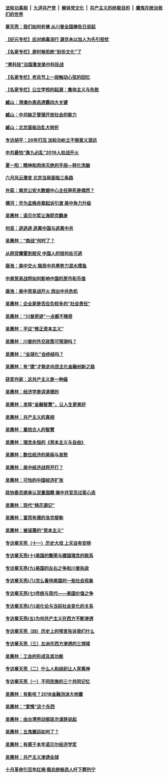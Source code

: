 ####  [法轮功真相](../../../../basic/blob/master/README.md?t=07071802) &nbsp;|&nbsp; [九评共产党](../../../../9ping.md/blob/master/README.md?t=07071802) &nbsp;|&nbsp; [解体党文化](../../../../jtdwh.md/blob/master/README.md?t=07071802)  &nbsp;|&nbsp; [共产主义的终极目的](../../../../gczydzjmd.md/blob/master/README.md?t=07071802) &nbsp;|&nbsp; [魔鬼在统治我们的世界](../../../../mgztzwmdsj.md/blob/master/README.md?t=07071802) 

#### [章天亮：我们如何祈祷 从川普全国祷告日说起](../pages/nsc423/n11944627.md?t=07071802) 

#### [【纪元专栏】应对病毒流行 渥京未以加人为先引担忧](../pages/nsc423/n11875714.md?t=07071802) 

#### [【名家专栏】是时候拒绝“封杀文化”了](../pages/nsc423/n11814093.md?t=07071802) 

#### [“黑科技”治国激发美中科技战](../pages/nsc423/n11638056.md?t=07071802) 

#### [【名家专栏】老兵节上一段触动心弦的回忆](../pages/nsc423/n11646016.md?t=07071802) 

#### [【名家专栏】公立学校的起源：集体主义与失败](../pages/nsc423/n11601833.md?t=07071802) 

#### [臧山：港澳办表态透露四大关键](../pages/nsc423/n11421628.md?t=07071802) 

#### [臧山：中共缺乏管理开放社会的能力](../pages/nsc423/n11407457.md?t=07071802) 

#### [臧山：北京面临治乱大转折](../pages/nsc423/n11406895.md?t=07071802) 

#### [专访胡平：20年打压 法轮功屹立不倒意义深远](../pages/nsc423/n11398800.md?t=07071802) 

#### [中共最怕“逢九必乱”2019人权战开火](../pages/nsc423/n11385248.md?t=07071802) 

#### [夏一阳：精神和肉体灭绝的手段—转化洗脑](../pages/nsc423/n11368250.md?t=07071802) 

#### [六月风云激变 北京当局面临三条路](../pages/nsc423/n11313668.md?t=07071802) 

#### [许茹：南京公安大数据中心主任猝死是偶然？](../pages/nsc423/n11064744.md?t=07071802) 

#### [横河：华为孟晚舟案起诉引渡 美中角力升级](../pages/nsc423/n11027230.md?t=07071802) 

#### [吴惠林：诺贝尔奖让海耶克翻身](../pages/nsc423/n10890049.md?t=07071802) 

#### [何坚：逃逃逃 逃离中国与逃离中共](../pages/nsc423/n10592891.md?t=07071802) 

#### [吴惠林：“商战”何时了？](../pages/nsc423/n10573558.md?t=07071802) 

#### [从网贷爆雷到股灾 中国人的钱何处可逃](../pages/nsc423/n10572800.md?t=07071802) 

#### [唐浩：美中交火 隐现中共黑势力混水摸鱼](../pages/nsc423/n10544040.md?t=07071802) 

#### [中美贸易战将如何影响中国的房市和币值](../pages/nsc423/n10543697.md?t=07071802) 

#### [唐浩：美中贸易战开火 烧出中共危机](../pages/nsc423/n10540126.md?t=07071802) 

#### [吴惠林：企业家是否应负较多的“社会责任”](../pages/nsc423/n10535022.md?t=07071802) 

#### [吴惠林：“川普奇迹”一点都不稀奇](../pages/nsc423/n10512808.md?t=07071802) 

#### [吴惠林：平议“修正资本主义”](../pages/nsc423/n10495724.md?t=07071802) 

#### [吴惠林：川普的外交政策可预测吗？](../pages/nsc423/n10462387.md?t=07071802) 

#### [吴惠林：“全球化”会终结吗？](../pages/nsc423/n10452838.md?t=07071802) 

#### [吴惠林：有“德”才能走向民主化金融创新之路](../pages/nsc423/n10432292.md?t=07071802) 

#### [获奖作家：这共产主义是一种癌](../pages/nsc423/n10431541.md?t=07071802) 

#### [吴惠林：经济学是讲道德的](../pages/nsc423/n10398014.md?t=07071802) 

#### [吴惠林：发挥“金融智慧”，让人生更美好](../pages/nsc423/n10375019.md?t=07071802) 

#### [吴惠林：共产主义的真相](../pages/nsc423/n10351394.md?t=07071802) 

#### [吴惠林：重拾古人的智慧](../pages/nsc423/n10337691.md?t=07071802) 

#### [吴惠林：理念永恒的《资本主义与自由》](../pages/nsc423/n10316274.md?t=07071802) 

#### [吴惠林：数位经济的美丽与哀愁](../pages/nsc423/n10292946.md?t=07071802) 

#### [吴惠林：美中经济战将开打？](../pages/nsc423/n10258825.md?t=07071802) 

#### [吴惠林：可怕的中国经济扩张](../pages/nsc423/n10219147.md?t=07071802) 

#### [政协委员提承认双重国籍 揭中共官员过客心态](../pages/nsc423/n10208809.md?t=07071802) 

#### [吴惠林：现代“桃花源记”](../pages/nsc423/n10185234.md?t=07071802) 

#### [吴惠林：富而有德的洛克斐勒](../pages/nsc423/n10142264.md?t=07071802) 

#### [吴惠林：被诬蔑的“资本主义”](../pages/nsc423/n10124816.md?t=07071802) 

#### [专访章天亮（十一）历史大戏 上天自有安排](../pages/nsc423/n10094905.md?t=07071802) 

#### [专访章天亮(十)美国的繁荣与建国理念的联系](../pages/nsc423/n10094899.md?t=07071802) 

#### [专访章天亮(九)美国的左右之争和川普执政](../pages/nsc423/n10094889.md?t=07071802) 

#### [专访章天亮(八)怎么看待美国的一些社会现象](../pages/nsc423/n10094857.md?t=07071802) 

#### [专访章天亮(七)传统与现代——美国价值之争](../pages/nsc423/n10093140.md?t=07071802) 

#### [专访章天亮(六)进化论与当前社会变化的关系](../pages/nsc423/n10092036.md?t=07071802) 

#### [专访章天亮(五)为何共产主义在西方不断渗透](../pages/nsc423/n10083620.md?t=07071802) 

#### [专访章天亮（四）历史上的预言告诉我们什么](../pages/nsc423/n10083606.md?t=07071802) 

#### [专访章天亮（三）左派在西方渗透的三领域](../pages/nsc423/n10081115.md?t=07071802) 

#### [吴惠林：工会的形成及其功能](../pages/nsc423/n10080633.md?t=07071802) 

#### [专访章天亮（二）什么人和组织让人背离神](../pages/nsc423/n10076637.md?t=07071802) 

#### [专访章天亮（一）不同民族的三个共同记忆](../pages/nsc423/n10074188.md?t=07071802) 

#### [吴惠林：有影呒？2018金融泡沫大地震](../pages/nsc423/n10040534.md?t=07071802) 

#### [吴惠林：“爱情”这个东西](../pages/nsc423/n10019423.md?t=07071802) 

#### [吴惠林：由台湾劳动部政次请辞说起](../pages/nsc423/n9979679.md?t=07071802) 

#### [吴惠林：五鬼搬运如何了？](../pages/nsc423/n9925338.md?t=07071802) 

#### [吴惠林：有感于本年诺贝尔经济学奖](../pages/nsc423/n9871883.md?t=07071802) 

#### [吴惠林：共产主义渗透全球](../pages/nsc423/n9812748.md?t=07071802) 

#### [十月革命引百年红祸 俄总统候选人吁下葬列宁](../pages/nsc423/n9810182.md?t=07071802) 

